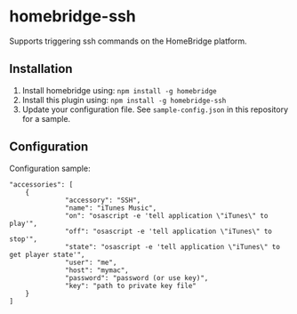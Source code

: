 homebridge-ssh
==============

Supports triggering ssh commands on the HomeBridge platform.

## Installation

1. Install homebridge using: `npm install -g homebridge`
2. Install this plugin using: `npm install -g homebridge-ssh`
3. Update your configuration file. See `sample-config.json` in this repository for a sample.

## Configuration

Configuration sample:

```
"accessories": [
	{
              "accessory": "SSH",
              "name": "iTunes Music",
              "on": "osascript -e 'tell application \"iTunes\" to play'",
              "off": "osascript -e 'tell application \"iTunes\" to stop'",
              "state": "osascript -e 'tell application \"iTunes\" to get player state'",
              "user": "me",
              "host": "mymac",
              "password": "password (or use key)",
              "key": "path to private key file"
	}
]
```

